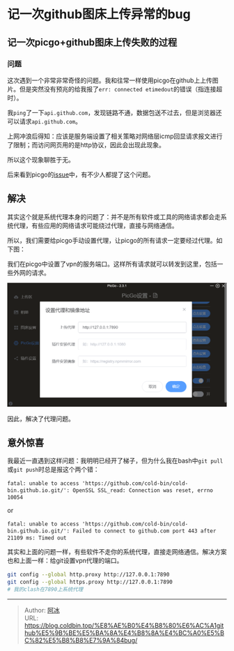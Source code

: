 # 记一次github图床上传异常的bug




## 记一次picgo+github图床上传失败的过程

### 问题

这次遇到一个非常非常奇怪的问题。我和往常一样使用picgo在github上上传图片。但是突然没有预兆的给我报了`err: connected etimedout`的错误（指连接超时）。

我`ping`了一下`api.github.com`，发现链路不通，数据包送不过去，但是浏览器还可以请求`api.github.com`。

上网冲浪后得知：应该是服务端设置了相关策略对网络层icmp回显请求报文进行了限制；而访问网页用的是http协议，因此会出现此现象。

所以这个现象聊胜于无。

后来看到picgo的[issue](https://github.com/Molunerfinn/PicGo/issues/1167)中，有不少人都提了这个问题。

## 解决

其实这个就是系统代理本身的问题了：并不是所有软件或工具的网络请求都会走系统代理，有些应用的网络请求可能绕过代理，直接与网络通信。

所以，我们需要给picgo手动设置代理，让picgo的所有请求一定要经过代理。如下图：

我们在picgo中设置了vpn的服务端口。这样所有请求就可以转发到这里，包括一些外网的请求。

![image-20230822163253429](https://raw.githubusercontent.com/cold-bin/img-for-cold-bin-blog/master/img2/202308221632138.png "picgo代理")

因此，解决了代理问题。

## 意外惊喜

我最近一直遇到这样问题：我明明已经开了梯子，但为什么我在bash中`git pull`或`git push`时总是报这个两个错：

```
fatal: unable to access 'https://github.com/cold-bin/cold-bin.github.io.git/': OpenSSL SSL_read: Connection was reset, errno 10054
```

or

```
fatal: unable to access 'https://github.com/cold-bin/cold-bin.github.io.git/': Failed to connect to github.com port 443 after 21109 ms: Timed out
```

其实和上面的问题一样，有些软件不走你的系统代理，直接走网络通信。解决方案也和上面一样：给git设置vpn代理的端口。

```bash
git config --global http.proxy http://127.0.0.1:7890 
git config --global https.proxy http://127.0.0.1:7890
# 我的clash在7890上系统代理
```



---

> Author: [阿冰](https://github.com/cold-bin)  
> URL: https://blog.coldbin.top/%E8%AE%B0%E4%B8%80%E6%AC%A1github%E5%9B%BE%E5%BA%8A%E4%B8%8A%E4%BC%A0%E5%BC%82%E5%B8%B8%E7%9A%84bug/  

